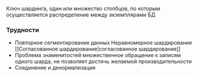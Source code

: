
Ключ шардинга, один или множество столбцов, по которым осуществляется распределение между экземплярами БД

### Трудности
- Повторное сегментирование данных
	Неравномерное шардирование [[Согласованное шардирование|согласованное шардирование]]
- Проблема знаменитостей
	множественное обращение к записям одного шарда, не позволяет достичь желаемой производительности
-  Соединение и денормализация